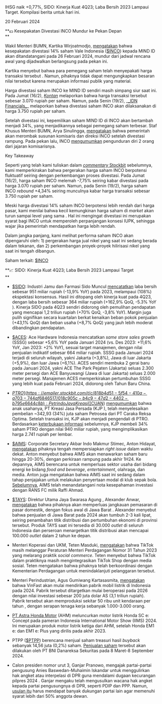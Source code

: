 IHSG naik +0,77%, SIDO: Kinerja Kuat 4Q23; Laba Bersih 2023 Lampaui Target. Kompilasi berita untuk hari ini.

20 Februari 2024

**💵 Kesepakatan Divestasi INCO Mundur ke Pekan Depan  
**

Wakil Menteri BUMN, Kartika Wirjoatmodjo, [mengatakan](https://emailer.stockbit.com/t/c/e6446dcb-243e-4485-ac98-6f5b29154702/018c905c-b4c9-47d2-4402-b795e6644c8b) bahwa kesepakatan divestasi 14% saham Vale Indonesia ([$INCO](https://emailer.stockbit.com/t/c/bce33ed9-cc1d-4c5f-a4f4-acf7060961be/018c905c-b4c9-47d2-4402-b795e6644c8b)) kepada MIND ID akan ditandatangani pada 26 Februari 2024, mundur dari jadwal rencana awal yang dijadwalkan berlangsung pada pekan ini.

Kartika menyebut bahwa para pemegang saham telah menyepakati harga transaksi tersebut . Namun, pihaknya tidak dapat mengungkapkan besaran nilai tersebut karena merupakan informasi publik yang material.

Harga divestasi saham INCO ke MIND ID sendiri masih simpang siur saat ini. Pada Jumat (16/2), _[Kontan](https://emailer.stockbit.com/t/c/de12e94e-d419-4fe7-9ca8-dfa7d4b7b41e/018c905c-b4c9-47d2-4402-b795e6644c8b)_ melaporkan bahwa harga transaksi tersebut sebesar 3.070 rupiah per saham. Namun, pada Senin (19/2), _[\_IDN Financials_](https://emailer.stockbit.com/t/c/ee85a502-c214-4110-8ad4-aff2af2398f6/018c905c-b4c9-47d2-4402-b795e6644c8b)\_ melaporkan bahwa divestasi saham INCO akan dilaksanakan di harga 3.750 rupiah per saham.

Setelah divestasi ini, kepemilikan saham MIND ID di INCO akan bertambah menjadi 34%, yang menjadikannya sebagai pemegang saham terbesar. Staf Khusus Menteri BUMN, Arya Sinulingga, [mengatakan](https://emailer.stockbit.com/t/c/7d8ee61c-0a8a-4ac7-af0b-aab3f0c75544/018c905c-b4c9-47d2-4402-b795e6644c8b) bahwa pemerintah akan merombak susunan komisaris dan direksi INCO setelah divestasi rampung. Pada pekan lalu, INCO [mengumumkan](https://emailer.stockbit.com/t/c/a433f3a9-d4f1-4e6b-b31d-5ab1c79eabb0/018c905c-b4c9-47d2-4402-b795e6644c8b) pengunduran diri 2 orang dari jajaran komisarisnya.

Key Takeaway

Seperti yang telah kami tuliskan dalam [_commentary_ Stockbit](https://emailer.stockbit.com/t/c/191ccccf-aa8e-4c31-bb64-5b91e84a46b0/018c905c-b4c9-47d2-4402-b795e6644c8b) sebelumnya, kami memperkirakan bahwa pergerakan harga saham INCO berpotensi fluktuatif seiring dengan perkembangan proses divestasi. Pada Jumat (16/2), harga saham INCO melemah -7,75% seiring kabar divestasi pada harga 3.070 rupiah per saham. Namun, pada Senin (19/2), harga saham INCO _rebound_ +4,34% seiring munculnya kabar harga transaksi sebesar 3.750 rupiah per saham.

Meski harga divestasi 14% saham INCO berpotensi lebih rendah dari harga pasar, kami menilai bahwa kecil kemungkinan harga saham di _market_ akan turun sampai level yang sama . Hal ini mengingat divestasi ini merupakan syarat bagi INCO untuk memperoleh perpanjangan konsesi IUPK, sehingga wajar jika pemerintah mendapatkan harga lebih rendah.

Dalam jangka panjang, kami melihat performa saham INCO akan dipengaruhi oleh: 1) pergerakan harga jual nikel yang saat ini sedang berada dalam tekanan, dan 2) perkembangan proyek-proyek hilirisasi nikel yang saat ini tengah dibangun.

Saham terkait: [$INCO](https://emailer.stockbit.com/t/c/35dbd3ee-3f2c-4c87-8a71-bbdb4ae66fb4/018c905c-b4c9-47d2-4402-b795e6644c8b)

**📈 SIDO: Kinerja Kuat 4Q23; Laba Bersih 2023 Lampaui Target  
**

- [$SIDO](https://emailer.stockbit.com/t/c/cd3f2012-50cd-475a-8516-1a1207a3c03d/018c905c-b4c9-47d2-4402-b795e6644c8b): Industri Jamu dan Farmasi Sido Muncul [mencatatkan](https://emailer.stockbit.com/t/c/81efbb1d-4911-4b54-a1cd-c425db8e2fe5/018c905c-b4c9-47d2-4402-b795e6644c8b) laba bersih sebesar 951 miliar rupiah (\-13,9% YoY) pada 2023, melampaui (108%) ekspektasi konsensus. Hasil ini ditopang oleh kinerja kuat pada 4Q23, dengan laba bersih sebesar 364 miliar rupiah (+162,9% QoQ, -5.3% YoY ). Kinerja SIDO pada 4Q23 sendiri didorong oleh pemulihan pendapatan yang mencapai 1,2 triliun rupiah (+70% QoQ, -3,8% YoY). Margin juga pulih signifikan secara kuartalan berkat kenaikan beban pokok penjualan (+43,1% QoQ) dan beban usaha (+8,7% QoQ) yang jauh lebih moderat dibandingkan pendapatan.
- [$ACES](https://emailer.stockbit.com/t/c/4e1e5f13-c7e7-4bfa-85f4-a5dbdb80c603/018c905c-b4c9-47d2-4402-b795e6644c8b): Ace Hardware Indonesia mencatatkan _same store sales growth_ (SSSG) sebesar +5,6% YoY pada Januari 2024 (vs. Des 2023: +11,6% YoY, Jan 2023: +2% YoY), sesuai target manajemen, dengan nilai penjualan indikatif sebesar 664 miliar rupiah. SSSG pada Januari 2024 terjadi di seluruh wilayah, yakni Jakarta (+3,8%), Jawa di luar Jakarta (+5,9%), dan luar Jawa (+6,1%). ACES sendiri membuka 2 gerai baru pada Januari 2024, yakni ACE The Park Pejaten (Jakarta) seluas 2.300 meter persegi dan ACE Banyuwangi (Jawa di luar Jakarta) seluas 2.000 meter persegi. Manajemen ACES memperkirakan pertumbuhan SSSG yang lebih kuat pada Februari 2024, didorong oleh Tahun Baru China.
- [$PTRO](https://emailer.stockbit.com/t/c/818b4d51-5f54-410a-a703-744af6846517/018c905c-b4c9-47d2-4402-b795e6644c8b): Petrindo Jaya Kreasi ([$CUAN](https://emailer.stockbit.com/t/c/6c988c28-4729-448a-8789-efed88c2d6da/018c905c-b4c9-47d2-4402-b795e6644c8b)) [mengumumkan](https://emailer.stockbit.com/t/c/d92608a7-4128-4361-9be5-16218aa7affb/018c905c-b4c9-47d2-4402-b795e6644c8b) bahwa anak usahanya, PT Kreasi Jasa Persada (KJP ), telah menyelesaikan pembelian ~342,93 (34%) juta saham Petrosea dari PT Caraka Reksa Optima. Setelah transaksi ini, KJP akan menjadi pengendali di PTRO. Berdasarkan [keterbukaan informasi](https://emailer.stockbit.com/t/c/0b719387-843e-48ab-b485-078467a55ea6/018c905c-b4c9-47d2-4402-b795e6644c8b) sebelumnya, KJP membeli 34% saham PTRO dengan nilai 940 miliar rupiah, yang mengimplikasikan harga 2.741 rupiah per lembar.
- [$AIMS](https://emailer.stockbit.com/t/c/8a8e9d73-26d5-4730-bc73-fd2ab692f593/018c905c-b4c9-47d2-4402-b795e6644c8b): Corporate Secretary Akbar Indo Makmur Stimec, Anton Hidayat, [mengatakan](https://emailer.stockbit.com/t/c/a1ba3a62-b6f3-4e70-8a1d-77bb42cfbe92/018c905c-b4c9-47d2-4402-b795e6644c8b) pihaknya tengah mempersiapkan _right issue_ dalam waktu dekat. Anton menyebut bahwa AIMS akan menawarkan saham baru hingga 20-30%, dengan perkiraan rampung pada akhir 1H24. Ke depannya, AIMS berencana untuk memperluas sektor usaha dari bidang energi ke bidang _food and beverage_, _entertainment_, olahraga, dan media. Anton juga mengatakan bahwa AIMS saat ini sedang dalam tahap penjajakan untuk melakukan penyertaan modal di klub sepak bola. [Sebelumnya](https://emailer.stockbit.com/t/c/ef444459-b4c8-4b4d-94ca-0eded0a7a470/018c905c-b4c9-47d2-4402-b795e6644c8b), AIMS telah menandatangani nota kesepahaman investasi dengan RANS FC milik Raffi Ahmad.
- [$TAYS](https://emailer.stockbit.com/t/c/3aa5157d-d67f-4e36-92c8-17df8c516371/018c905c-b4c9-47d2-4402-b795e6644c8b): Direktur Utama Jaya Swarasa Agung , Alexander Anwar, [mengatakan](https://emailer.stockbit.com/t/c/932473e8-ff8b-4396-9a32-dc6a16a92e76/018c905c-b4c9-47d2-4402-b795e6644c8b) bahwa pihaknya akan memperluas jangkauan pemasaran di pasar domestik, dengan fokus awal di Jawa Barat . Alexander menyebut bahwa penjualan di Jawa Barat pada 2024 akan tumbuh 2-3 kali lipat, seiring penambahan titik distribusi dan pertumbuhan ekonomi di provinsi tersebut. Produk TAYS saat ini tersedia di 30.000 _outlet_ di seluruh Indonesia dan perseroan menargetkan titik distribusi akan mencapai 100.000 _outlet_ dalam 2 tahun ke depan.

- Menteri Koperasi dan UKM, Teten Masduki, [mengatakan](https://emailer.stockbit.com/t/c/a186ce0c-dbb0-4fb8-9457-4366f8880bb7/018c905c-b4c9-47d2-4402-b795e6644c8b) bahwa TikTok masih melanggar Peraturan Menteri Perdagangan Nomor 31 Tahun 2023 yang melarang praktik _social commerce_. Teten menyebut bahwa TikTok dalam praktiknya masih mengintegrasikan TikTok Shop dengan media sosial. Teten mengatakan bahwa pihaknya telah berkoordinasi dengan Kementerian Perdagangan untuk menindaklanjuti pelanggaran tersebut.
- Menteri Perindustrian, Agus Gumiwang Kartasasmita, [mengatakan](https://emailer.stockbit.com/t/c/779bcd84-56f1-4273-b24a-7557651fb8f1/018c905c-b4c9-47d2-4402-b795e6644c8b) bahwa VinFast akan mulai mendirikan pabrik mobil listrik di Indonesia pada 2024. Pabrik tersebut ditargetkan mulai beroperasi pada 2026 dengan nilai investasi sebesar 200 juta dolar AS (3,1 triliun rupiah). Pabrik tersebut akan memproduksi sekitar 50 ribu unit kendaraan per tahun , dengan serapan tenaga kerja sebanyak 1.000-3.000 orang.
- [PT Astra Honda Motor](https://emailer.stockbit.com/t/c/7c539b12-ded3-4dfc-aa0a-eb0b7766a61d/018c905c-b4c9-47d2-4402-b795e6644c8b) (AHM) meluncurkan motor listrik Honda SC e: Concept pada pameran Indonesia International Motor Show (IIMS) 2024. Ini merupakan produk motor listrik ketiga dari AHM, setelah Honda EM1 e: dan EM1 e: Plus yang dirilis pada akhir 2023.
- PTPP ([$PTPP](https://emailer.stockbit.com/t/c/b204f344-0913-481e-bea9-105cb50653c4/018c905c-b4c9-47d2-4402-b795e6644c8b)) berencana menjual saham treasuri hasil _buyback_ sebanyak 14,56 juta (0,2%) saham. [Penjualan saham](https://emailer.stockbit.com/t/c/952b3bdc-c14e-4659-9df1-3fade18abf8e/018c905c-b4c9-47d2-4402-b795e6644c8b) tersebut akan dilakukan oleh PT BNI Danareksa Sekuritas pada 8 Maret-8 September 2024.
- Calon presiden nomor urut 3, Ganjar Pranowo, mengajak partai-partai pengusung Anies Baswedan-Muhaimin Iskandar untuk menggulirkan hak angket atau interpelasi di DPR guna mendalami dugaan kecurangan pilpres 2024 . Ganjar mengaku telah mengusulkan wacana hak angket kepada partai pengusungnya di DPR, seperti PDIP dan PPP. Namun, [usulan itu](https://emailer.stockbit.com/t/c/c81eb2d1-9997-451e-9dbd-debd5fd81039/018c905c-b4c9-47d2-4402-b795e6644c8b) harus mendapat banyak dukungan partai lain agar memenuhi syarat lebih dari 50% anggota dewan.
